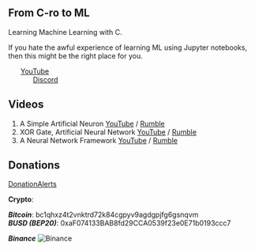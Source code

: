 ## From C-ro to ML
Learning Machine Learning with C.

If you hate the awful experience of learning ML using Jupyter notebooks, then this might be the right place for you.

<img style="float: left; margin: 3px 5px" src="https://img.uxwing.com/wp-content/themes/uxwing/download/brands-social-media/youtube-color-icon.svg" width="15px"/>[YouTube](https://www.youtube.com/@muxiphobia)  
<img style="float: left; margin: 3px 5px" src="https://img.uxwing.com/wp-content/themes/uxwing/download/brands-social-media/discord-round-color-icon.svg" width="15px"/>[Discord](https://discord.gg/eS29zCMrAZ)

## Videos
1. A Simple Artificial Neuron [YouTube](https://youtu.be/ISkH0kJM85U) / [Rumble](https://rumble.com/v2s2ypo-a-simple-artificial-neuron-from-c-ro-to-ml-part-1.html)  
2. XOR Gate, Artificial Neural Network [YouTube](https://youtu.be/cXpuu0K6cbM) / [Rumble](https://rumble.com/v2sji1i-xor-gate-artificial-neural-network-from-c-ro-to-ml-part-2.html)  
3. A Neural Network Framework [YouTube](https://youtu.be/Q6h3xWQ-TS8) / [Rumble](https://rumble.com/v2tl41o-a-neural-network-framework-from-c-ro-to-ml-episode-3.html)  


## Donations
[DonationAlerts](https://www.donationalerts.com/r/muxiphobia)  

**Crypto**:  

***Bitcoin***: bc1qhxz4t2vnktrd72k84cgpyv9agdgpjfg6gsnqvm  
***BUSD (BEP20)***: 0xaF074133BAB8fd29CCA0539f23e0E71b0193ccc7  

***Binance***
![Binance]()